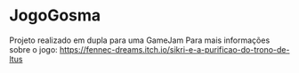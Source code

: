 # JogoGosma
Projeto realizado em dupla para uma GameJam
Para mais informações sobre o jogo: https://fennec-dreams.itch.io/sikri-e-a-purificao-do-trono-de-ltus
